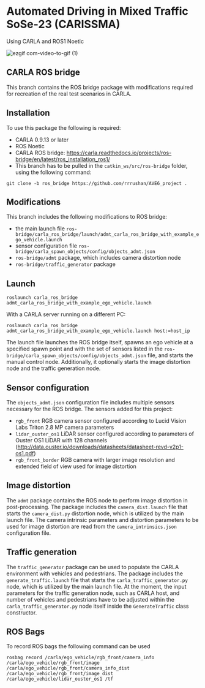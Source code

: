 # Automated Driving in Mixed Traffic SoSe-23 (CARISSMA)

Using CARLA and ROS1 Noetic

![ezgif com-video-to-gif (1)](https://github.com/rrrushan/AVE6_project/assets/75610733/4416ad8e-4422-4b55-b24e-85e775a96faf)

## CARLA ROS bridge 
This branch contains the ROS bridge package with modifications required for recreation of the real test scenarios in CARLA.

## Installation
To use this package the following is required:
- CARLA 0.9.13 or later
- ROS Noetic
- CARLA ROS bridge: https://carla.readthedocs.io/projects/ros-bridge/en/latest/ros_installation_ros1/
- This branch has to be pulled in the `catkin_ws/src/ros-bridge` folder, using the following command:
```
git clone -b ros_bridge https://github.com/rrrushan/AVE6_project .
```

## Modifications
This branch includes the following modifications to ROS bridge:
- the main launch file `ros-bridge/carla_ros_bridge/launch/admt_carla_ros_bridge_with_example_ego_vehicle.launch`
- sensor configuration file `ros-bridge/carla_spawn_objects/config/objects_admt.json`
- `ros-bridge/admt` package, which includes camera distortion node 
- `ros-bridge/traffic_generator` package 

## Launch
```
roslaunch carla_ros_bridge admt_carla_ros_bridge_with_example_ego_vehicle.launch
```
With a CARLA server running on a different PC:
```
roslaunch carla_ros_bridge admt_carla_ros_bridge_with_example_ego_vehicle.launch host:=host_ip
```

The launch file launches the ROS bridge itself, spawns an ego vehicle at a specified spawn point and with the set of sensors listed in the `ros-bridge/carla_spawn_objects/config/objects_admt.json` file, and starts the manual control node. Additionally, it optionally starts the image distortion node and the traffic generation node.

## Sensor configuration
The `objects_admt.json` configuration file includes multiple sensors necessary for the ROS bridge. The sensors added for this project:
- `rgb_front` RGB camera sensor configured according to Lucid Vision Labs Triton 2.8 MP  camera parameters
- `lidar_ouster_os1` LiDAR sensor configured according to parameters of Ouster OS1 LiDAR with 128 channels (http://data.ouster.io/downloads/datasheets/datasheet-revd-v2p1-os1.pdf)
- `rgb_front_border` RGB camera with larger image resolution and extended field of view used for image distortion 

## Image distortion
The `admt` package contains the ROS node to perform image distortion in post-processing. The package includes the `camera_dist.launch` file that starts the `camera_dist.py` distortion node, which is utilized by the main launch file. The camera intrinsic parameters and distortion parameters to be used for image distortion are read from the `camera_intrinsics.json` configuration file. 

## Traffic generation
The `traffic_generator` package can be used to populate the CARLA environment with vehicles and pedestrians. The package includes the `generate_traffic.launch` file that starts the `carla_traffic_generator.py` node, which is utilized by the main launch file. At the moment, the input parameters for the traffic generation node, such as CARLA host, and number of vehicles and pedestrians have to be adjusted within the `carla_traffic_generator.py` node itself inside the `GenerateTraffic` class constructor.

## ROS Bags
To record ROS bags the following command can be used
```
rosbag record /carla/ego_vehicle/rgb_front/camera_info /carla/ego_vehicle/rgb_front/image /carla/ego_vehicle/rgb_front/camera_info_dist /carla/ego_vehicle/rgb_front/image_dist /carla/ego_vehicle/lidar_ouster_os1 /tf
```
